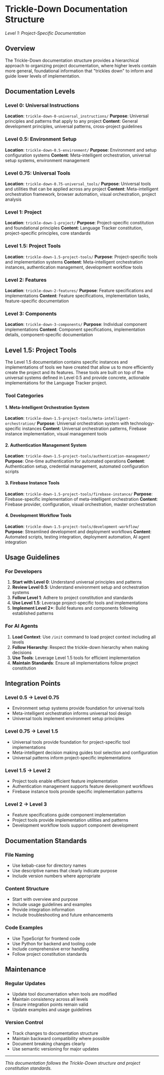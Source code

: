# Trickle-Down Documentation Structure
*Level 1: Project-Specific Documentation*

## Overview

The Trickle-Down documentation structure provides a hierarchical approach to organizing project documentation, where higher levels contain more general, foundational information that "trickles down" to inform and guide lower levels of implementation.

## Documentation Levels

### Level 0: Universal Instructions
**Location**: `trickle-down-0-universal_instructions/`
**Purpose**: Universal principles and patterns that apply to any project
**Content**: General development principles, universal patterns, cross-project guidelines

### Level 0.5: Environment Setup
**Location**: `trickle-down-0.5-environment/`
**Purpose**: Environment and setup configuration systems
**Content**: Meta-intelligent orchestration, universal setup systems, environment management

### Level 0.75: Universal Tools
**Location**: `trickle-down-0.75-universal_tools/`
**Purpose**: Universal tools and utilities that can be applied across any project
**Content**: Meta-intelligent orchestration framework, browser automation, visual orchestration, project analysis

### Level 1: Project
**Location**: `trickle-down-1-project/`
**Purpose**: Project-specific constitution and foundational principles
**Content**: Language Tracker constitution, project-specific principles, core standards

### Level 1.5: Project Tools
**Location**: `trickle-down-1.5-project-tools/`
**Purpose**: Project-specific tools and implementation systems
**Content**: Meta-intelligent orchestration instances, authentication management, development workflow tools

### Level 2: Features
**Location**: `trickle-down-2-features/`
**Purpose**: Feature specifications and implementations
**Content**: Feature specifications, implementation tasks, feature-specific documentation

### Level 3: Components
**Location**: `trickle-down-3-components/`
**Purpose**: Individual component implementations
**Content**: Component specifications, implementation details, component-specific documentation

## Level 1.5: Project Tools

The Level 1.5 documentation contains specific instances and implementations of tools we have created that allow us to more efficiently create the project and its features. These tools are built on top of the universal systems defined in Level 0.5 and provide concrete, actionable implementations for the Language Tracker project.

### Tool Categories

#### 1. Meta-Intelligent Orchestration System
**Location**: `trickle-down-1.5-project-tools/meta-intelligent-orchestration/`
**Purpose**: Universal orchestration system with technology-specific instances
**Content**: Universal orchestration patterns, Firebase instance implementation, visual management tools

#### 2. Authentication Management System
**Location**: `trickle-down-1.5-project-tools/authentication-management/`
**Purpose**: One-time authentication for automated operations
**Content**: Authentication setup, credential management, automated configuration scripts

#### 3. Firebase Instance Tools
**Location**: `trickle-down-1.5-project-tools/firebase-instance/`
**Purpose**: Firebase-specific implementation of meta-intelligent orchestration
**Content**: Firebase provider, configuration, visual orchestration, master orchestration

#### 4. Development Workflow Tools
**Location**: `trickle-down-1.5-project-tools/development-workflow/`
**Purpose**: Streamlined development and deployment workflows
**Content**: Automated scripts, testing integration, deployment automation, AI agent integration

## Usage Guidelines

### For Developers
1. **Start with Level 0**: Understand universal principles and patterns
2. **Review Level 0.5**: Understand environment setup and orchestration systems
3. **Follow Level 1**: Adhere to project constitution and standards
4. **Use Level 1.5**: Leverage project-specific tools and implementations
5. **Implement Level 2+**: Build features and components following established patterns

### For AI Agents
1. **Load Context**: Use `/init` command to load project context including all levels
2. **Follow Hierarchy**: Respect the trickle-down hierarchy when making decisions
3. **Use Tools**: Leverage Level 1.5 tools for efficient implementation
4. **Maintain Standards**: Ensure all implementations follow project constitution

## Integration Points

### Level 0.5 → Level 0.75
- Environment setup systems provide foundation for universal tools
- Meta-intelligent orchestration informs universal tool design
- Universal tools implement environment setup principles

### Level 0.75 → Level 1.5
- Universal tools provide foundation for project-specific tool implementations
- Meta-intelligent decision making guides tool selection and configuration
- Universal patterns inform project-specific implementations

### Level 1.5 → Level 2
- Project tools enable efficient feature implementation
- Authentication management supports feature development workflows
- Firebase instance tools provide specific implementation patterns

### Level 2 → Level 3
- Feature specifications guide component implementation
- Project tools provide implementation utilities and patterns
- Development workflow tools support component development

## Documentation Standards

### File Naming
- Use kebab-case for directory names
- Use descriptive names that clearly indicate purpose
- Include version numbers where appropriate

### Content Structure
- Start with overview and purpose
- Include usage guidelines and examples
- Provide integration information
- Include troubleshooting and future enhancements

### Code Examples
- Use TypeScript for frontend code
- Use Python for backend and tooling code
- Include comprehensive error handling
- Follow project constitution standards

## Maintenance

### Regular Updates
- Update tool documentation when tools are modified
- Maintain consistency across all levels
- Ensure integration points remain valid
- Update examples and usage guidelines

### Version Control
- Track changes to documentation structure
- Maintain backward compatibility where possible
- Document breaking changes clearly
- Use semantic versioning for major updates

---
*This documentation follows the Trickle-Down structure and project constitution standards.*
